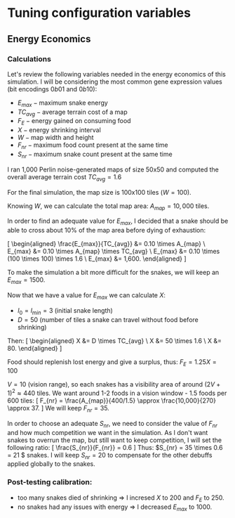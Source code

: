 # Tuning configuration variables
## Energy Economics
### Calculations
Let's review the following variables needed in the energy economics of this simulation.
 I will be considering the most common gene expression values (bit encodings $0b01$ and $0b10$):
- $E_{max} - \text{maximum snake energy}$
- $TC_{avg} - \text{average terrain cost of a map}$
- $F_E - \text{energy gained on consuming food}$
- $X - \text{energy shrinking interval}$
- $W - \text{map width and height}$
- $F_{nr} - \text{maximum food count present at the same time}$ 
- $S_{nr} - \text{maximum snake count present at the same time}$

I ran 1,000 Perlin noise-generated maps of size 50x50 and computed the overall average terrain cost $TC_{avg} = 1.6$

For the final simulation, the map size is 100x100 tiles ($W = 100$).

Knowing $W$, we can calculate the total map area: $A_{map} = 10,000 \text{ tiles}$.

In order to find an adequate value for $E_{max}$, I decided that a snake should be able to cross about $10$% of the map area before dying of exhaustion:

\[
\begin{aligned}
\frac{E_{max}}{TC_{avg}} &= 0.10 \times A_{map} \\
E_{max} &= 0.10 \times A_{map} \times TC_{avg} \\
E_{max} &= 0.10 \times (100 \times 100) \times 1.6 \\
E_{max} &= 1,600.
\end{aligned}
\]

To make the simulation a bit more difficult for the snakes, we will keep an $E_{max} = 1500$.

Now that we have a value for $E_{max}$ we can calculate $X$:
- $l_0 = l_{min} = 3  \text{ (initial snake length)}$
- $D = 50 \text{ (number of tiles a snake can travel without food before shrinking)}$

Then:
\[
\begin{aligned}
X &= D \times TC_{avg} \\
X &= 50 \times 1.6 \\
X &= 80.
\end{aligned}
\]

Food should replenish lost energy and give a surplus, thus: $F_E = 1.25X = 100$

$V = 10$ (vision range), so each snakes has a visibility area of around $(2V+1)^2 \approx 440$ tiles. We want around 1-2 foods in a vision window - 1.5 foods per 600 tiles:
\[
F_{nr} = \frac{A_{map}}{400/1.5} \approx \frac{10,000}{270} \approx 37.
\]
We will keep $F_{nr} = 35$.

In order to choose an adequate $S_{nr}$, we need to consider the value of $F_{nr}$ and how much competition we want in the simulation. As I don't want snakes to overrun the map, but still want to keep competition, I will set the following ratio:
\[
\frac{S_{nr}}{F_{nr}} = 0.6
\]
Thus: $S_{nr} = 35 \times 0.6 = 21 $ snakes. I will keep $S_{nr} = 20$ to compensate for the other debuffs applied globally to the snakes.

### Post-testing calibration:
- too many snakes died of shrinking => I incresed $X$ to $200$ and $F_{E}$ to $250$.
- no snakes had any issues with energy => I decreased $E_{max}$ to $1000$.
